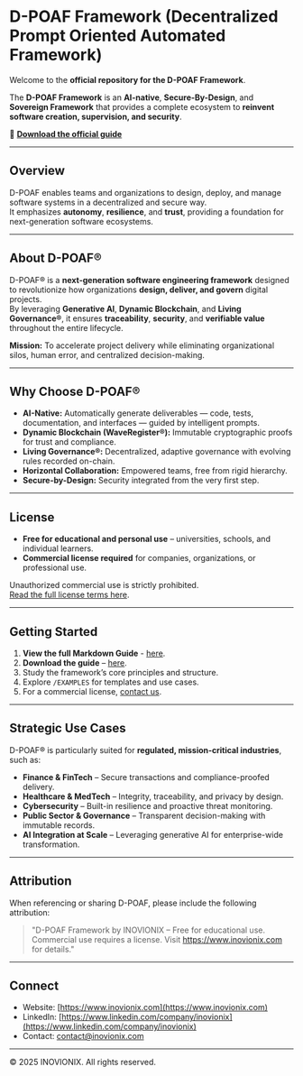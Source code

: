 <meta name="google-site-verification" content="B0D1g8bLaIL2wrZMXDaZbmvH3__maGI4c98VpmWTIDg" />

# D-POAF Framework (Decentralized Prompt Oriented Automated Framework)

Welcome to the **official repository for the D-POAF Framework**.

The **D-POAF Framework** is an **AI-native**, **Secure-By-Design**, and **Sovereign Framework** that provides a complete ecosystem to **reinvent software creation, supervision, and security**.

📖 **[Download the official guide](GUIDE/guide.pdf)**

---

## Overview
D-POAF enables teams and organizations to design, deploy, and manage software systems in a decentralized and secure way.  
It emphasizes **autonomy**, **resilience**, and **trust**, providing a foundation for next-generation software ecosystems.

---

## About D-POAF®

D-POAF® is a **next-generation software engineering framework** designed to revolutionize how organizations **design, deliver, and govern** digital projects.  
By leveraging **Generative AI**, **Dynamic Blockchain**, and **Living Governance®**, it ensures **traceability**, **security**, and **verifiable value** throughout the entire lifecycle.

**Mission:** To accelerate project delivery while eliminating organizational silos, human error, and centralized decision-making.

---

## Why Choose D-POAF®

- **AI-Native:** Automatically generate deliverables — code, tests, documentation, and interfaces — guided by intelligent prompts.  
- **Dynamic Blockchain (WaveRegister®):** Immutable cryptographic proofs for trust and compliance.  
- **Living Governance®:** Decentralized, adaptive governance with evolving rules recorded on-chain.  
- **Horizontal Collaboration:** Empowered teams, free from rigid hierarchy.  
- **Secure-by-Design:** Security integrated from the very first step.

---

## License
- **Free for educational and personal use** – universities, schools, and individual learners.  
- **Commercial license required** for companies, organizations, or professional use.

Unauthorized commercial use is strictly prohibited.  
[Read the full license terms here](LICENCE.md).

---

## Getting Started
1. **View the full Markdown Guide** - [here](GUIDE/GUIDE.md).
2. **Download the guide** – [here](GUIDE/guide.pdf).   
3. Study the framework’s core principles and structure.  
4. Explore `/EXAMPLES` for templates and use cases.  
5. For a commercial license, [contact us](mailto:contact@inovionix.com).

---

## Strategic Use Cases

D-POAF® is particularly suited for **regulated, mission-critical industries**, such as:

- **Finance & FinTech** – Secure transactions and compliance-proofed delivery.  
- **Healthcare & MedTech** – Integrity, traceability, and privacy by design.  
- **Cybersecurity** – Built-in resilience and proactive threat monitoring.  
- **Public Sector & Governance** – Transparent decision-making with immutable records.  
- **AI Integration at Scale** – Leveraging generative AI for enterprise-wide transformation.

---

## Attribution
When referencing or sharing D-POAF, please include the following attribution:

> "D-POAF Framework by INOVIONIX – Free for educational use.  
> Commercial use requires a license. Visit https://www.inovionix.com for details."

---

## Connect
- Website: [https://www.inovionix.com](https://www.inovionix.com)  
- LinkedIn: [https://www.linkedin.com/company/inovionix](https://www.linkedin.com/company/inovionix)  
- Contact: [contact@inovionix.com](mailto:contact@inovionix.com)

---

© 2025 INOVIONIX. All rights reserved.
